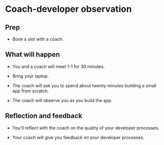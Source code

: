 # Coach-developer observation

## Prep

* Book a slot with a coach.  

## What will happen

* You and a coach will meet 1-1 for 30 minutes.

* Bring your laptop.

* The coach will ask you to spend about twenty minutes building a small app from scratch.

* The coach will observe you as you build the app.

## Reflection and feedback

* You'll reflect with the coach on the quality of your developer processes.

* Your coach will give you feedback on your developer processes.
